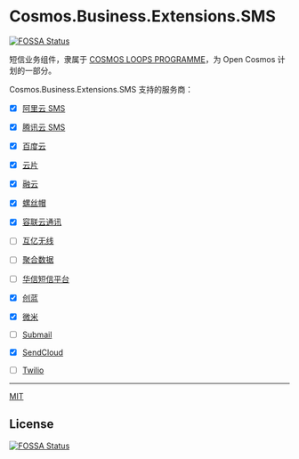 # Cosmos.Business.Extensions.SMS
[![FOSSA Status](https://app.fossa.io/api/projects/git%2Bgithub.com%2Fcosmos-open%2FSMS.svg?type=shield)](https://app.fossa.io/projects/git%2Bgithub.com%2Fcosmos-open%2FSMS?ref=badge_shield)


短信业务组件，隶属于 [COSMOS LOOPS PROGRAMME](https://github.com/CosmosLoops)，为 Open Cosmos 计划的一部分。

Cosmos.Business.Extensions.SMS 支持的服务商：

+ [x] [阿里云 SMS](https://www.aliyun.com/product/sms)
+ [x] [腾讯云 SMS](https://cloud.tencent.com/product/sms)
+ [x] [百度云](https://cloud.baidu.com/)
+ [x] [云片](https://www.yunpian.com/)
+ [x] [融云](http://www.rongcloud.cn/)
+ [x] [螺丝帽](https://luosimao.com/)
+ [x] [容联云通讯](http://www.yuntongxun.com/)
+ [ ] [互亿无线](http://www.ihuyi.com/  )
+ [ ] [聚合数据](https://www.juhe.cn/)
+ [ ] [华信短信平台](http://www.ipyy.com/)
+ [x] [创蓝](https://www.253.com/)
+ [x] [微米](https://www.weimi.cc)
+ [ ] [Submail](https://www.mysubmail.com/)
+ [x] [SendCloud](https://www.sendcloud.net/)
+ [ ] [Twilio](https://www.twilio.com/)


* * *

[MIT](https://mit-license.org/)

## License
[![FOSSA Status](https://app.fossa.io/api/projects/git%2Bgithub.com%2Fcosmos-open%2FSMS.svg?type=large)](https://app.fossa.io/projects/git%2Bgithub.com%2Fcosmos-open%2FSMS?ref=badge_large)